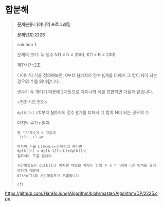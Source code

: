 # 합분해

> **문제분류:다이나믹 프로그래밍**
>
> **문제번호:2225**

> solution 1.
>
> 문제의 크기: 두 정수 N(1 ≤ N ≤ 200), K(1 ≤ K ≤ 200)
>
> 제한시간:2초
>
> 
>
> 다이나믹 식을 정의해보면, 0부터 <u>N</u>까지의 정수 <u>K</u>개를 더해서 그 합이 N이 되는 경우의 수를 의미합니다.
>
> 변수가 두 개이기 때문에 2차원으로 다이나믹 식을 표현하면 다음과 같습니다.
>
> <점화식의 정의>
>
> `dp[k][n]` //0부터 <u>N</u>까지의 정수 <u>K</u>개를 더해서 그 합이 N이 되는 경우의 수
>
> 마지막 수가 n일때
>
> ```
> 총 "?"개수가 k 개일때
>  ?+?+..+? =n
> 
> 마지막 수를 L(0<=L<=n)이라고 한다면
> dp[k][n] = dp[k-1][n-L]+dp[k][n]  
> 점화식이 도출 됩니다.
>  
> 시간복잡도는 dp[k][n] 이차원 배열을 채우는 칸의 수 k * n개에 n번 탐색을 돌려야하기 때문에
> O(k*n^2)의 시간복잡도가 도출됩니다.
> 
> cf)
> 
> ```
>
> 
>
> 


https://github.com/HanHoJung/Algorithm/blob/master/Algorithm/DP/2225.cpp






